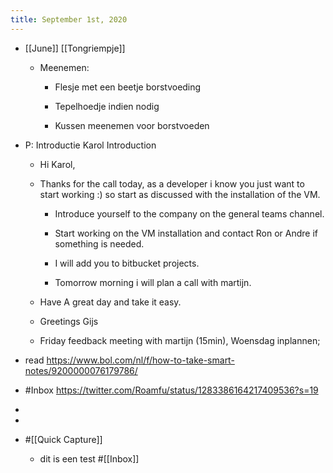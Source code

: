 ```yaml
---
title: September 1st, 2020
---
```


- [[June]] [[Tongriempje]]
	 - Meenemen:
		 - Flesje met een beetje borstvoeding

		 - Tepelhoedje indien nodig

		 - Kussen meenemen voor borstvoeden

- P: Introductie Karol  Introduction
	 - Hi Karol,

	 - Thanks for the call today, as a developer i know you just want to start working :) so start as discussed with the installation of the VM.

		 - Introduce yourself to the company on the general teams channel. 

		 - Start working on the VM installation and contact Ron or Andre if something is needed. 

		 - I will add you to bitbucket projects.

		 - Tomorrow morning i will plan a call with martijn.

	 - Have A great day and take it easy.

	 - Greetings Gijs

	 - Friday feedback meeting with martijn (15min), Woensdag inplannen;

- read https://www.bol.com/nl/f/how-to-take-smart-notes/9200000076179786/

- #Inbox https://twitter.com/Roamfu/status/1283386164217409536?s=19

- 

- 

- #[[Quick Capture]]
	 - dit is een test #[[Inbox]]  
